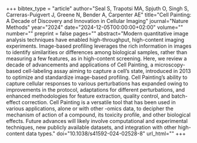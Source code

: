 +++
bibtex_type = "article"
author="Seal S, Trapotsi MA, Spjuth O, Singh S, Carreras-Puigvert J, Greene N, Bender A, Carpenter AE"
title="Cell Painting: A Decade of Discovery and Innovation in Cellular Imaging"
journal="Nature Methods"
year="2024"
date="2024-12-05T00:00:00+02:00"
volume=""
number=""
preprint = false
pages=""
abstract="Modern quantitative image analysis techniques have enabled high-throughput, high-content imaging experiments. Image-based profiling leverages the rich information in images to identify similarities or differences among biological samples, rather than measuring a few features, as in high-content screening. Here, we review a decade of advancements and applications of Cell Painting, a microscopy-based cell-labeling assay aiming to capture a cell’s state, introduced in 2013 to optimize and standardize image-based profiling. Cell Painting’s ability to capture cellular responses to various perturbations has expanded owing to improvements in the protocol, adaptations for different perturbations, and enhanced methodologies for feature extraction, quality control, and batch-effect correction. Cell Painting is a versatile tool that has been used in various applications, alone or with other -omics data, to decipher the mechanism of action of a compound, its toxicity profile, and other biological effects. Future advances will likely involve computational and experimental techniques, new publicly available datasets, and integration with other high-content data types."
doi="10.1038/s41592-024-02528-8"
url_html=""
+++